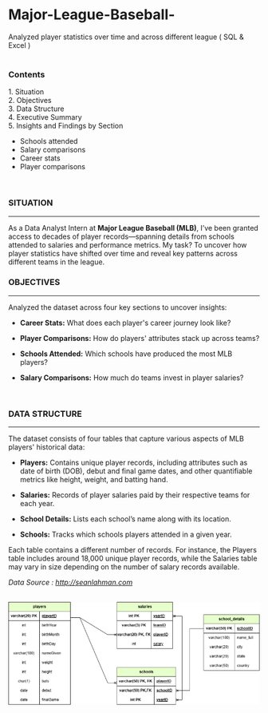 # Major-League-Baseball-
Analyzed player statistics over time and across different league ( SQL &amp; Excel )   
</br>  
<h3>Contents</h3> 
1. Situation <br> 
2. Objectives <br>  
3. Data Structure <br> 
4. Executive Summary <br>  
5. Insights and Findings by Section <br> 

 * Schools attended <br>
 * Salary comparisons <br>
 * Career stats <br>
 * Player comparisons <br> 

<br>
<h3>SITUATION</h3>
<hr> 

As a Data Analyst Intern at **Major League Baseball (MLB)**, I’ve been granted access to decades of player records—spanning details 
from schools attended to salaries and performance metrics. My task? To uncover how player statistics have shifted over time and 
reveal key patterns across different teams in the league. <br> 

<h3>OBJECTIVES</h3> 
<hr> 
Analyzed the dataset across four key sections to uncover insights:<br> 

* **Career Stats:** What does each player's career journey look like? <br>
  
* **Player Comparisons:** How do players' attributes stack up across teams? <br>
  
* **Schools Attended:** Which schools have produced the most MLB players?	<br>
  
* **Salary Comparisons:** How much do teams invest in player salaries? <br>
<br> 

<h3>DATA STRUCTURE</h3> 
<hr> 
The dataset consists of four tables that capture various aspects of MLB players' historical data: <br>  

* **Players:** Contains unique player records, including attributes such as date of birth (DOB), debut and final game dates, and other quantifiable metrics like height, weight, and batting hand. <br> 

* **Salaries:** Records of player salaries paid by their respective teams for each year. <br> 

* **School Details:** Lists each school’s name along with its location. <br> 

* **Schools:** Tracks which schools players attended in a given year. <br>

Each table contains a different number of records. For instance, the Players table includes around 18,000 unique player records, while the Salaries table may vary in size depending on the number of salary records available. <br> 

*Data Source : http://seanlahman.com* <br> 
<br> 

![ERD](https://github.com/arghanilhub/Major-League-Baseball-/blob/main/ERD_MLB.png) 
